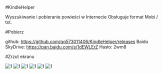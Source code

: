 #KindleHelper

Wyszukiwanie i pobieranie powieści w Internecie Obsługuje format Mobi / txt.

#Pobierz

github: https://github.com/qq573011406/KindleHelper/releases
Baidu SkyDrive: https://pan.baidu.com/s/1dEWLErZ Hasło: 2wm8

#Zrzut ekranu


![1](https://github.com/qq573011406/KindleHelper/raw/master/KindleHelper/resource/1.png)
![1](https://github.com/qq573011406/KindleHelper/raw/master/KindleHelper/resource/2.png)
![1](https://github.com/qq573011406/KindleHelper/raw/master/KindleHelper/resource/3.png)
![1](https://github.com/qq573011406/KindleHelper/raw/master/KindleHelper/resource/4.jpg)
![1](https://github.com/qq573011406/KindleHelper/raw/master/KindleHelper/resource/5.jpg)
![1](https://github.com/qq573011406/KindleHelper/raw/master/KindleHelper/resource/6.jpg)
